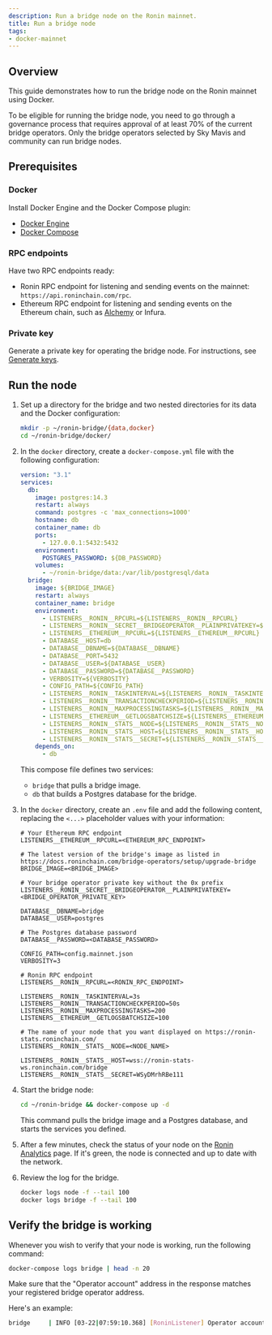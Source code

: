 ```yaml
---
description: Run a bridge node on the Ronin mainnet.
title: Run a bridge node
tags:
- docker-mainnet
---
```


## Overview

This guide demonstrates how to run the bridge node on the Ronin mainnet using Docker.

To be eligible for running the bridge node, you need to go through a governance process that requires approval of at least 70% of the current bridge operators.
Only the bridge operators selected by Sky Mavis and community can run bridge nodes.

## Prerequisites

### Docker

Install Docker Engine and the Docker Compose plugin:

* [Docker Engine](https://docs.docker.com/engine/)
* [Docker Compose](https://docs.docker.com/compose/)

### RPC endpoints

Have two RPC endpoints ready:

* Ronin RPC endpoint for listening and sending events on the mainnet: `https://api.roninchain.com/rpc`.
* Ethereum RPC endpoint for listening and sending events on the Ethereum chain, such as [Alchemy](https://www.alchemy.com/overviews/private-rpc-endpoint) or Infura.

### Private key

Generate a private key for operating the bridge node. For instructions, see [Generate keys](./../../validators/setup/generate-keys.md).

## Run the node

1. Set up a directory for the bridge and two nested directories for its data and the Docker configuration:

   ```bash
   mkdir -p ~/ronin-bridge/{data,docker}
   cd ~/ronin-bridge/docker/
   ```

2. In the `docker` directory, create a `docker-compose.yml` file with the following configuration:

   ```yaml
   version: "3.1"
   services:
     db:
       image: postgres:14.3
       restart: always
       command: postgres -c 'max_connections=1000'
       hostname: db
       container_name: db
       ports:
         - 127.0.0.1:5432:5432
       environment:
         POSTGRES_PASSWORD: ${DB_PASSWORD}
       volumes:
         - ~/ronin-bridge/data:/var/lib/postgresql/data
     bridge:
       image: ${BRIDGE_IMAGE}
       restart: always
       container_name: bridge
       environment:
         - LISTENERS__RONIN__RPCURL=${LISTENERS__RONIN__RPCURL}
         - LISTENERS__RONIN__SECRET__BRIDGEOPERATOR__PLAINPRIVATEKEY=${LISTENERS__RONIN__SECRET__BRIDGEOPERATOR__PLAINPRIVATEKEY}
         - LISTENERS__ETHEREUM__RPCURL=${LISTENERS__ETHEREUM__RPCURL}
         - DATABASE__HOST=db
         - DATABASE__DBNAME=${DATABASE__DBNAME}
         - DATABASE__PORT=5432
         - DATABASE__USER=${DATABASE__USER}
         - DATABASE__PASSWORD=${DATABASE__PASSWORD}
         - VERBOSITY=${VERBOSITY}
         - CONFIG_PATH=${CONFIG_PATH}
         - LISTENERS__RONIN__TASKINTERVAL=${LISTENERS__RONIN__TASKINTERVAL}
         - LISTENERS__RONIN__TRANSACTIONCHECKPERIOD=${LISTENERS__RONIN__TRANSACTIONCHECKPERIOD}
         - LISTENERS__RONIN__MAXPROCESSINGTASKS=${LISTENERS__RONIN__MAXPROCESSINGTASKS}
         - LISTENERS__ETHEREUM__GETLOGSBATCHSIZE=${LISTENERS__ETHEREUM__GETLOGSBATCHSIZE}
         - LISTENERS__RONIN__STATS__NODE=${LISTENERS__RONIN__STATS__NODE}
         - LISTENERS__RONIN__STATS__HOST=${LISTENERS__RONIN__STATS__HOST}
         - LISTENERS__RONIN__STATS__SECRET=${LISTENERS__RONIN__STATS__SECRET}
       depends_on:
         - db
   ```

   This compose file defines two services:

     * `bridge` that pulls a bridge image.
     * `db` that builds a Postgres database for the bridge.

3. In the `docker` directory, create an `.env` file and add the following content, replacing the `<...>` placeholder values with your information:

   ```text
   # Your Ethereum RPC endpoint
   LISTENERS__ETHEREUM__RPCURL=<ETHEREUM_RPC_ENDPOINT>
 
   # The latest version of the bridge's image as listed in https://docs.roninchain.com/bridge-operators/setup/upgrade-bridge
   BRIDGE_IMAGE=<BRIDGE_IMAGE>
 
   # Your bridge operator private key without the 0x prefix
   LISTENERS__RONIN__SECRET__BRIDGEOPERATOR__PLAINPRIVATEKEY=<BRIDGE_OPERATOR_PRIVATE_KEY>
 
   DATABASE__DBNAME=bridge
   DATABASE__USER=postgres
 
   # The Postgres database password
   DATABASE__PASSWORD=<DATABASE_PASSWORD>
 
   CONFIG_PATH=config.mainnet.json
   VERBOSITY=3

   # Ronin RPC endpoint
   LISTENERS__RONIN__RPCURL=<RONIN_RPC_ENDPOINT>
 
   LISTENERS__RONIN__TASKINTERVAL=3s
   LISTENERS__RONIN__TRANSACTIONCHECKPERIOD=50s
   LISTENERS__RONIN__MAXPROCESSINGTASKS=200
   LISTENERS__ETHEREUM__GETLOGSBATCHSIZE=100
 
   # The name of your node that you want displayed on https://ronin-stats.roninchain.com/
   LISTENERS__RONIN__STATS__NODE=<NODE_NAME>
   
   LISTENERS__RONIN__STATS__HOST=wss://ronin-stats-ws.roninchain.com/bridge
   LISTENERS__RONIN__STATS__SECRET=WSyDMrhRBe111
   ```

4. Start the bridge node:

   ```bash
   cd ~/ronin-bridge && docker-compose up -d
   ```

   This command pulls the bridge image and a Postgres database, and starts the services you defined.

5. After a few minutes, check the status of your node on the [Ronin Analytics](https://ronin-stats.roninchain.com/) page. If it's green, the node is connected and up to date with the network.
6. Review the log for the bridge.

   ```bash
   docker logs node -f --tail 100
   docker logs bridge -f --tail 100
   ```

## Verify the bridge is working

Whenever you wish to verify that your node is working, run the following command:

```bash
docker-compose logs bridge | head -n 20
```

Make sure that the "Operator account" address in the response matches your registered
bridge operator address.

Here's an example:

```bash
bridge     | INFO [03-22|07:59:10.368] [RoninListener] Operator account         address=0x2e82D2b56f858f79DeeF11B160bFC4631873da2B
```
